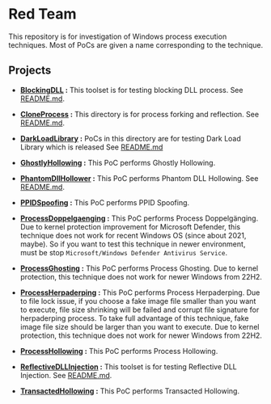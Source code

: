 # Red Team

This repository is for investigation of Windows process execution techniques.
Most of PoCs are given a name corresponding to the technique.



## Projects

* __[BlockingDLL](./BlockingDLL) :__ This toolset is for testing blocking DLL process. See [README.md](./BlockingDLL/README.md).

* __[CloneProcess](./CloneProcess) :__ This directory is for process forking and reflection. See [README.md](./CloneProcess/README.md).

* __[DarkLoadLibrary](./DarkLoadLibrary/) :__ PoCs in this directory are for testing Dark Load Library which is released See [README.md](./DarkLoadLibrary/README.md)

* __[GhostlyHollowing](./GhostlyHollowing) :__ This PoC performs Ghostly Hollowing.

* __[PhantomDllHollower](./PhantomDllHollower) :__ This PoC performs Phantom DLL Hollowing. See [README.md](./PhantomDllHollower/README.md).

* __[PPIDSpoofing](./PPIDSpoofing) :__ This PoC performs PPID Spoofing.

* __[ProcessDoppelgaenging](./ProcessDoppelgaenging) :__ This PoC performs Process Doppelgänging. Due to kernel protection improvement for Microsoft Defender, this technique does not work for recent Windows OS (since about 2021, maybe). So if you want to test this technique in newer environment, must be stop `Microsoft/Windows Defender Antivirus Service`. 

* __[ProcessGhosting](./ProcessGhosting) :__ This PoC performs Process Ghosting. Due to kernel protection, this technique does not work for newer Windows from 22H2.

* __[ProcessHerpaderping](./ProcessHerpaderping) :__ This PoC performs Process Herpaderping. Due to file lock issue, if you choose a fake image file smaller than you want to execute, file size shrinking will be failed and corrupt file signature for herpaderping process. To take full advantage of this technique, fake image file size should be larger than you want to execute. Due to kernel protection, this technique does not work for newer Windows from 22H2.

* __[ProcessHollowing](./ProcessHollowing) :__ This PoC performs Process Hollowing. 

* __[ReflectiveDLLInjection](./ReflectiveDLLInjection) :__ This toolset is for testing Reflective DLL Injection. See [README.md](./ReflectiveDLLInjection/README.md).

* __[TransactedHollowing](./TransactedHollowing) :__ This PoC performs Transacted Hollowing.





